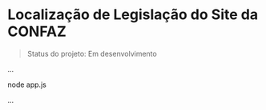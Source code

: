 # Localização de Legislação do Site da CONFAZ 

> Status do projeto: Em desenvolvimento

...

node app.js

...

